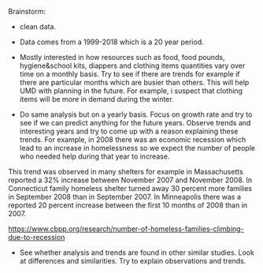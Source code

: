 Brainstorm:

- clean data.

- Data comes from a 1999-2018 which is a 20 year period.

- Mostly interested in how resources such as food, food pounds, hygiene&school kits, diappers and clothing items quantities vary
over time on a monthly basis. Try to see if there are trends for example if there are particular months which are busier than others. This will help UMD with planning in the future. For example, i suspect that clothing items will be more in demand during
the winter.

- Do same analysis but on a yearly basis. Focus on growth rate and try to see if we can predict anything for the future years. Observe trends and interesting years and try to come up with a reason explaining these trends. For example, in 2008 there was an economic recession which lead to an increase in homelessness so we expect the number of people who needed help during that year to increase. 

This trend was observed in many shelters for example in Massachusetts reported a 32% increase between November 2007 and November 2008. In Connecticut family homeless shelter turned away 30 percent more families in September 2008 than in September 2007. In Minneapolis there was a reported 20 percent increase between the first 10 months of 2008 than in 2007. 


https://www.cbpp.org/research/number-of-homeless-families-climbing-due-to-recession


- See whether analysis and trends are found in other similar studies. Look at differences and similarities. Try to explain observations and trends.



